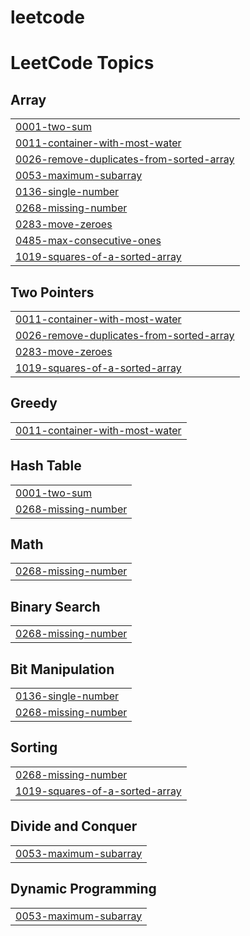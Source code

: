 # leetcode
<!---LeetCode Topics Start-->
# LeetCode Topics
## Array
|  |
| ------- |
| [0001-two-sum](https://github.com/ambi-02/leetcode/tree/master/0001-two-sum) |
| [0011-container-with-most-water](https://github.com/ambi-02/leetcode/tree/master/0011-container-with-most-water) |
| [0026-remove-duplicates-from-sorted-array](https://github.com/ambi-02/leetcode/tree/master/0026-remove-duplicates-from-sorted-array) |
| [0053-maximum-subarray](https://github.com/ambi-02/leetcode/tree/master/0053-maximum-subarray) |
| [0136-single-number](https://github.com/ambi-02/leetcode/tree/master/0136-single-number) |
| [0268-missing-number](https://github.com/ambi-02/leetcode/tree/master/0268-missing-number) |
| [0283-move-zeroes](https://github.com/ambi-02/leetcode/tree/master/0283-move-zeroes) |
| [0485-max-consecutive-ones](https://github.com/ambi-02/leetcode/tree/master/0485-max-consecutive-ones) |
| [1019-squares-of-a-sorted-array](https://github.com/ambi-02/leetcode/tree/master/1019-squares-of-a-sorted-array) |
## Two Pointers
|  |
| ------- |
| [0011-container-with-most-water](https://github.com/ambi-02/leetcode/tree/master/0011-container-with-most-water) |
| [0026-remove-duplicates-from-sorted-array](https://github.com/ambi-02/leetcode/tree/master/0026-remove-duplicates-from-sorted-array) |
| [0283-move-zeroes](https://github.com/ambi-02/leetcode/tree/master/0283-move-zeroes) |
| [1019-squares-of-a-sorted-array](https://github.com/ambi-02/leetcode/tree/master/1019-squares-of-a-sorted-array) |
## Greedy
|  |
| ------- |
| [0011-container-with-most-water](https://github.com/ambi-02/leetcode/tree/master/0011-container-with-most-water) |
## Hash Table
|  |
| ------- |
| [0001-two-sum](https://github.com/ambi-02/leetcode/tree/master/0001-two-sum) |
| [0268-missing-number](https://github.com/ambi-02/leetcode/tree/master/0268-missing-number) |
## Math
|  |
| ------- |
| [0268-missing-number](https://github.com/ambi-02/leetcode/tree/master/0268-missing-number) |
## Binary Search
|  |
| ------- |
| [0268-missing-number](https://github.com/ambi-02/leetcode/tree/master/0268-missing-number) |
## Bit Manipulation
|  |
| ------- |
| [0136-single-number](https://github.com/ambi-02/leetcode/tree/master/0136-single-number) |
| [0268-missing-number](https://github.com/ambi-02/leetcode/tree/master/0268-missing-number) |
## Sorting
|  |
| ------- |
| [0268-missing-number](https://github.com/ambi-02/leetcode/tree/master/0268-missing-number) |
| [1019-squares-of-a-sorted-array](https://github.com/ambi-02/leetcode/tree/master/1019-squares-of-a-sorted-array) |
## Divide and Conquer
|  |
| ------- |
| [0053-maximum-subarray](https://github.com/ambi-02/leetcode/tree/master/0053-maximum-subarray) |
## Dynamic Programming
|  |
| ------- |
| [0053-maximum-subarray](https://github.com/ambi-02/leetcode/tree/master/0053-maximum-subarray) |
<!---LeetCode Topics End-->
